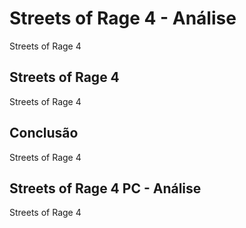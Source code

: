 ---
---

# Streets of Rage 4 - Análise

Streets of Rage 4

## Streets of Rage 4

Streets of Rage 4

## Conclusão

Streets of Rage 4

## Streets of Rage 4 PC - Análise

Streets of Rage 4
